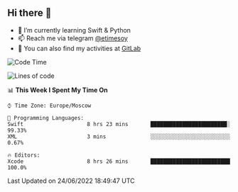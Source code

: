 ## Hi there 👋
- 🌱 I’m currently learning Swift & Python
- 📫 Reach me via telegram [@etimesoy](https://t.me/etimesoy/)
- 🦊 You can also find my activities at [GitLab](https://gitlab.com/etimesoy)

<!--START_SECTION:waka-->
![Code Time](http://img.shields.io/badge/Code%20Time-0%20secs-blue)

![Lines of code](https://img.shields.io/badge/From%20Hello%20World%20I%27ve%20Written-188%20Thousand%20lines%20of%20code-blue)

📊 **This Week I Spent My Time On** 

```text
⌚︎ Time Zone: Europe/Moscow

💬 Programming Languages: 
Swift                    8 hrs 23 mins       ████████████████████████░   99.33% 
XML                      3 mins              ░░░░░░░░░░░░░░░░░░░░░░░░░   0.67%

🔥 Editors: 
Xcode                    8 hrs 26 mins       █████████████████████████   100.0%

```


 Last Updated on 24/06/2022 18:49:47 UTC
<!--END_SECTION:waka-->
